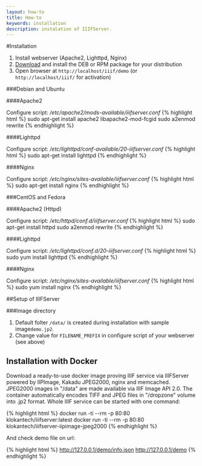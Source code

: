 ```yaml
---
layout: how-to
title: How-to
keywords: installation
description: instalation of IIIFServer.
---
```


#Installation

1. Install webserver (Apache2, Lighttpd, Nginx)
2. [Download](/download) and install the DEB or RPM package for your distribution 
3. Open browser at `http://localhost/iiif/demo` (or `http://localhost/iiif/` for activation)

###Debian and Ubuntu

####Apache2

Configure script: */etc/apache2/mods-available/iiifserver.conf*
{% highlight html %}
 sudo apt-get install apache2 libapache2-mod-fcgid
 sudo a2enmod rewrite
{% endhighlight %}

####Lighttpd

Configure script: */etc/lighttpd/conf-available/20-iiifserver.conf*
{% highlight html %}
sudo apt-get install lighttpd
{% endhighlight %}

####Nginx

Configure script: */etc/nginx/sites-available/iiifserver.conf*
{% highlight html %}
sudo apt-get install nginx
{% endhighlight %}

###CentOS and Fedora

####Apache2 (Httpd)

Configure script: */etc/httpd/conf.d/iiifserver.conf*
{% highlight html %}
sudo apt-get install httpd
sudo a2enmod rewrite
{% endhighlight %}

####Lighttpd

Configure script: */etc/lighttpd/conf.d/20-iiifserver.conf*
{% highlight html %}
sudo yum install lighttpd
{% endhighlight %}

####Nginx

Configure script: */etc/nginx/sites-available/iiifserver.conf*
{% highlight html %}
sudo yum install nginx
{% endhighlight %}

##Setup of IIIFServer

###Image directory

1. Default folter `/data/` is created during installation with sample image`demo.jp2`.
2. Change value for `FILENAME_PREFIX` in configure script of your webserver (see above)


## Installation with Docker

Download a ready-to-use docker image proving IIIF service via IIIFServer powered by IIPImage, Kakadu JPEG2000, nginx and memcached.
JPEG2000 images in "/data" are made available via IIIF Image API 2.0.
The container automatically encodes TIFF and JPEG files in "/dropzone" volume into .jp2 format. 
Whole IIIF service can be started with one command:</p>

{% highlight html %}
docker run -ti --rm -p 80:80 klokantech/iiifserver:latest
docker run -ti --rm -p 80:80 klokantech/iiifserver-iipimage-jpeg2000
{% endhighlight %}

And check demo file on url:

{% highlight html %}
http://127.0.0.1/demo/info.json
http://127.0.0.1/demo
{% endhighlight %}